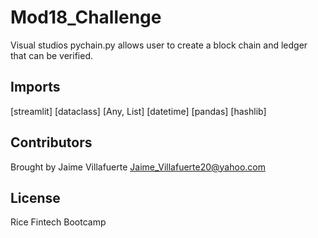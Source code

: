 # Mod18_Challenge

Visual studios pychain.py allows user to create a block chain and ledger that can be verified.

## Imports
[streamlit]
[dataclass]
[Any, List]
[datetime]
[pandas]
[hashlib]

## Contributors

Brought by Jaime Villafuerte 
Jaime_Villafuerte20@yahoo.com

## License

Rice Fintech Bootcamp
